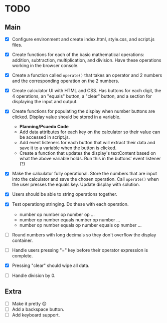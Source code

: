 # TODO

## Main

- [x] Configure environment and create index.html, style.css, and script.js files.
- [x] Create functions for each of the basic mathematical operations: addition, subtraction, multiplication, and division. Have these operations working in the browser console.
- [x] Create a function called `operate()` that takes an operator and 2 numbers and the corresponding operation on the 2 numbers.
- [x] Create calculator UI with HTML and CSS. Has buttons for each digit, the 4 operations, an "equals" button, a "clear" button, and a section for displaying the input and output.
- [x] Create functions for populating the display when number buttons are clicked. Display value should be stored in a variable.
    - **Planning/Psuedo Code**
    - Add data attributes for each key on the calculator so their value can be accessed in script.js.
    - Add event listeners for each button that will extract their data and save it to a variable when the button is clicked.
    - Create a function that updates the display's textContent based on what the above variable holds. Run this in the buttons' event listener (?)

- [x] Make the calculator fully operational. Store the numbers that are input into the calculator and save the chosen operation. Call `operate()` when the user presses the equals key. Update display with solution.
- [x] Users should be able to string operations together.
- [x] Test operationg stringing. Do these with each operation.
    - number op number op number op ...
    - number op number equals number op number ...
    - number op number equals op number equals op number ...
    

- [ ] Round numbers with long decimals so they don't overflow the display container.
- [ ] Handle users pressing "=" key before their operator expression is complete.
- [x] Pressing "clear" should wipe all data.
- [ ] Handle division by 0.

## Extra

- [ ] Make it pretty :blush:
- [ ] Add a backspace button.
- [ ] Add keyboard support.